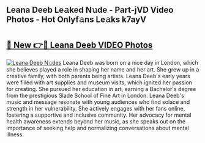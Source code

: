 ## Leana Deeb Le𝚊ked N𝚞de - Part-jVD Video Photos - Hot Onlyf𝚊ns Le𝚊ks k7ayV

# <h2><a href="http://ab25955.deff.icu/?id=Leana+Deeb">🔗 New 👉🔴 Leana Deeb VIDEO Photos</a></h2>

[![Leana Deeb N𝚞des](https://i.imgur.com/rIISA9y.gif)](http://ab25955.deff.icu/?id=Leana+Deeb)
Leana Deeb was born on a nice day in London, which she believes played a role in shaping her name and her art. She grew up in a creative family, with both parents being artists. Leana Deeb's early years were filled with art supplies and museum visits, which ignited her passion for creating. She pursued her education in art, earning a Bachelor's degree from the prestigious Slade School of Fine Art in London. Leana Deeb's music and message resonate with young audiences who find solace and strength in her vulnerability. She actively engages with her fans online, fostering a supportive and inclusive community. Her advocacy for mental health awareness extends beyond her music, as she speaks out on the importance of seeking help and normalizing conversations about mental illness.
